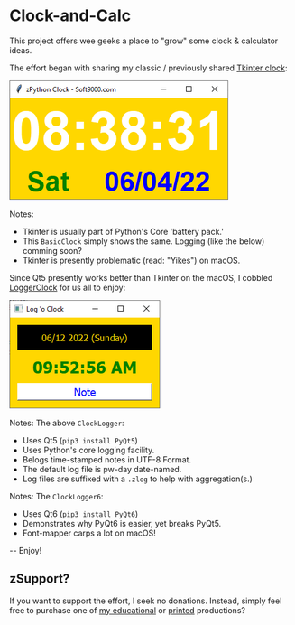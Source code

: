 # Clock-and-Calc

This project offers wee geeks a place to "grow" some clock & calculator ideas.

The effort began with sharing my classic / previously shared [Tkinter clock](https://github.com/soft9000/Clock-and-Calc/blob/main/BasicClock.py):

![BASELINE](https://github.com/soft9000/Clock-and-Calc/blob/main/_graphics/Baseline.png)

Notes:
* Tkinter is usually part of Python's Core 'battery pack.'
* This `BasicClock` simply shows the same. Logging (like the below) comming soon?
* Tkinter is presently problematic (read: "Yikes") on macOS.

Since Qt5 presently works better than Tkinter on the macOS, I cobbled [LoggerClock](https://github.com/soft9000/Clock-and-Calc/blob/main/ClockLogger.py) for us all to enjoy:

![BASELINE](https://github.com/soft9000/Clock-and-Calc/blob/main/_graphics/LoggerClock.png)

Notes: The above `ClockLogger`:
* Uses Qt5 (`pip3 install PyQt5`)
* Uses Python's core logging facility.
* Belogs time-stamped notes in UTF-8 Format.
* The default log file is pw-day date-named.
* Log files are suffixed with a `.zlog` to help with aggregation(s.)

Notes: The `ClockLogger6`:
* Uses Qt6 (`pip3 install PyQt6`)
* Demonstrates why PyQt6 is easier, yet breaks PyQt5.
* Font-mapper carps a lot on macOS!

-- Enjoy!

## zSupport?
If you want to support the effort, I seek no donations. Instead, simply feel free to purchase one of [my educational](https://www.udemy.com/user/randallnagy2/) or [printed](https://www.amazon.com/Randall-Nagy/e/B08ZJLH1VN?ref=sr_ntt_srch_lnk_1&qid=1660050704&sr=8-1) productions?


